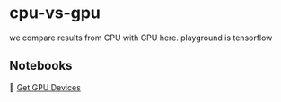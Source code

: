 # cpu-vs-gpu
we compare results from CPU with GPU here. playground is tensorflow

## Notebooks
:green_book: [Get GPU Devices](./get-gpu-devices.ipynb)
